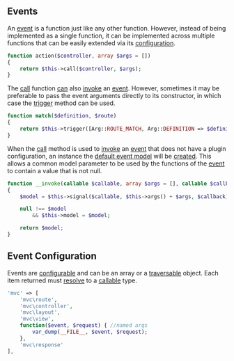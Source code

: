 ## Events
An [event](https://github.com/mvc5/mvc5/blob/master/src/Event/Event.php) is a function just like any other function. However, instead of being implemented as a single function, it can be implemented across multiple functions that can be easily extended via its [configuration](https://github.com/mvc5/mvc5/blob/master/config/event.php).       

```php
function action($controller, array $args = [])
{
    return $this->call($controller, $args);
}
```

The [call](https://github.com/mvc5/mvc5/blob/master/src/Resolver/Resolver.php#L67) function [can](https://github.com/mvc5/mvc5/blob/master/src/Resolver/Resolver.php#L180) also [invoke](https://github.com/mvc5/mvc5/blob/master/src/Resolver/Generator.php#L30) an [event](https://github.com/mvc5/mvc5/blob/master/src/Event/Event.php). However, sometimes it may be preferable to pass the event arguments directly to its constructor, in which case the [trigger](https://github.com/mvc5/mvc5/blob/master/src/Resolver/Resolver.php#L457) method can be used.


```php
function match($definition, $route)
{
    return $this->trigger([Arg::ROUTE_MATCH, Arg::DEFINITION => $definition, Arg::ROUTE => $route]);
}
```

When the [call](https://github.com/mvc5/mvc5/blob/master/src/Resolver/Resolver.php#L67) method is used to [invoke](https://github.com/mvc5/mvc5/blob/master/src/Resolver/Resolver.php#L73) an [event](https://github.com/mvc5/mvc5/blob/master/src/Event/Event.php) that does not have a plugin configuration, an instance the [default event model](https://github.com/mvc5/mvc5/blob/master/src/Event.php) will be [created](https://github.com/mvc5/mvc5/blob/master/src/Resolver/Resolver.php#L183). This allows a common model parameter to be used by the functions of the [event](https://github.com/mvc5/mvc5/blob/master/src/Event.php) to contain a value that is not null.

```php
function __invoke(callable $callable, array $args = [], callable $callback = null)
{
    $model = $this->signal($callable, $this->args() + $args, $callback);

    null !== $model
        && $this->model = $model;

    return $model;
}
```

## Event Configuration
Events are <a href="https://github.com/mvc5/mvc5/blob/master/config/event.php">configurable</a> and can be an array or a [traversable](http://php.net/manual/en/class.traversable.php) object. Each item returned must [resolve](https://github.com/mvc5/mvc5/blob/master/src/Resolver/Resolver.php#L413) to a [callable](http://php.net/manual/en/language.types.callable.php) type.

```php
'mvc' => [
    'mvc\route',
    'mvc\controller',
    'mvc\layout',
    'mvc\view',
    function($event, $request) { //named args
        var_dump(__FILE__, $event, $request);
    },
    'mvc\response'
],
```
